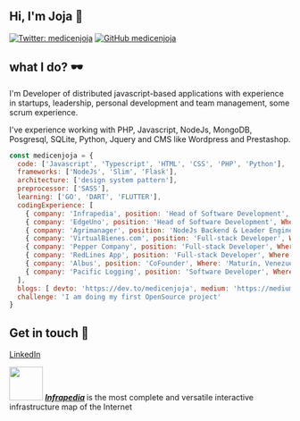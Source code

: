 ## Hi, I'm Joja 👋
[![Twitter: medicenjoja](https://img.shields.io/twitter/follow/medicenjoja?style=social)](https://twitter.com/medicenjoja)
[![GitHub medicenjoja](https://img.shields.io/github/followers/medicenjoja?label=follow&style=social)](https://github.com/medicenjoja)

## what I do? 🕶

I'm Developer of distributed javascript-based applications with experience in startups, leadership, personal development and team management, some scrum experience.

I've experience working with PHP, Javascript, NodeJs, MongoDB, Posgresql, SQLite, Python, Jquery and CMS like Wordpress and Prestashop.

```javascript
const medicenjoja = {
  code: ['Javascript', 'Typescript', 'HTML', 'CSS', 'PHP', 'Python'],
  frameworks: ['NodeJs', 'Slim', 'Flask'],
  architecture: ['design system pattern'],
  preprocessor: ['SASS'],
  learning: ['GO', 'DART', 'FLUTTER'],
  codingExperience: [ 
    { company: 'Infrapedia', position: 'Head of Software Development', Where: 'SiliconValley Project', fullTimeProject: true },
    { company: 'EdgeUno', position: 'Head of Software Development', Where: 'Bogota', fullTimeProject: false },
    { company: 'Agrimanager', position: 'NodeJs Backend & Leader Engineer', Where: 'Medellín', fullTimeProject: true },
    { company: 'VirtualBienes.com', position: 'Full-stack Developer', Where: 'Medellín', fullTimeProject: true },
    { company: 'Pepper Company', position: 'Full-stack Developer', Where: 'Medellín', fullTimeProject: true },
    { company: 'RedLines App', position: 'Full-stack Developer', Where: 'SiliconValley StartUp', fullTimeProject: false },
    { company: 'Albus', position: 'CoFounder', Where: 'Maturín, Venezuela', fullTimeProject: true },
    { company: 'Pacific Logging', position: 'Software Developer', Where: 'Maturín, Venezuela', fullTimeProject: true },
  ],
  blogs: [ devto: 'https://dev.to/medicenjoja', medium: 'https://medium.com/@medicenjoja'],
  challenge: 'I am doing my first OpenSource project'
}
```
## Get in touch 🔗

[LinkedIn](https://www.linkedin.com/in/medicenjoja/)

<img src="https://avatars0.githubusercontent.com/u/43700359?s=200&v=4" width="60"> <em><b>[Infrapedia](https://github.com/infrapedia) </b></em> is the most complete and versatile interactive infrastructure map of the Internet


<!--
**medicenjoja/medicenjoja** is a ✨ _special_ ✨ repository because its `README.md` (this file) appears on your GitHub profile.

Here are some ideas to get you started:

- 🔭 I’m currently working on ...
- 🌱 I’m currently learning ...
- 👯 I’m looking to collaborate on ...
- 🤔 I’m looking for help with ...
- 💬 Ask me about ...
- 📫 How to reach me: ...
- 😄 Pronouns: ...
- ⚡ Fun fact: ...
-->
